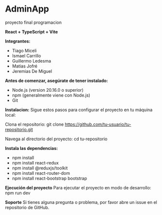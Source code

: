 # AdminApp
proyecto final programacion

**React + TypeScript + Vite**

**Integrantes:**
- Tiago Miceli
- Ismael Carrillo
- Guillermo Ledesma
- Matias Jofré
- Jeremias De Miguel


**Antes de comenzar, asegúrate de tener instalado:**

- Node.js (version 20.16.0 o superior)
- npm (generalmente viene con Node.js)
- Git


**Instalacion:**
Sigue estos pasos para configurar el proyecto en tu máquina local:

Clona el repositorio:
git clone https://github.com/tu-usuario/tu-repositorio.git

Navega al directorio del proyecto:
cd tu-repositorio

**Instala las dependencias:**
- npm install
- npm install react-redux
- npm install @reduxjs/toolkit
- npm install react-router-dom
- npm install react-bootstrap bootstrap

**Ejecución del proyecto**
Para ejecutar el proyecto en modo de desarrollo:
npm run dev


**Soporte**
Si tienes alguna pregunta o problema, por favor abre un issue en el repositorio de GitHub.

